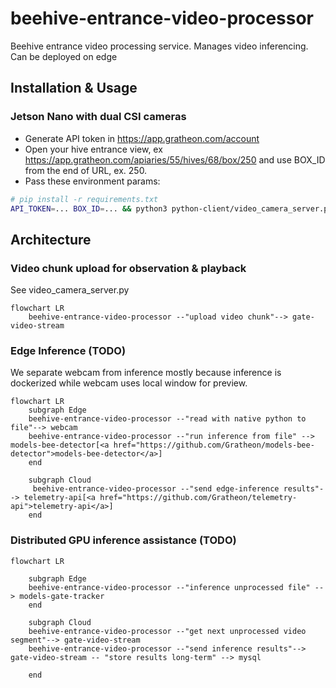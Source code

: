 # beehive-entrance-video-processor
Beehive entrance video processing service. Manages video inferencing. Can be deployed on edge


## Installation & Usage

### Jetson Nano with dual CSI cameras
- Generate API token in https://app.gratheon.com/account
- Open your hive entrance view, ex https://app.gratheon.com/apiaries/55/hives/68/box/250 and use BOX_ID from the end of URL, ex. 250.
- Pass these environment params:
```bash
# pip install -r requirements.txt
API_TOKEN=... BOX_ID=... && python3 python-client/video_camera_server.py
```

## Architecture

### Video chunk upload for observation & playback
See video_camera_server.py
```mermaid
flowchart LR
	beehive-entrance-video-processor --"upload video chunk"--> gate-video-stream
```


### Edge Inference (TODO)
We separate webcam from inference mostly because inference is dockerized while webcam uses local window for preview.
```mermaid
flowchart LR
	subgraph Edge
	beehive-entrance-video-processor --"read with native python to file"--> webcam
	beehive-entrance-video-processor --"run inference from file" --> models-bee-detector[<a href="https://github.com/Gratheon/models-bee-detector">models-bee-detector</a>]
	end
	
	subgraph Cloud
	 beehive-entrance-video-processor --"send edge-inference results"--> telemetry-api[<a href="https://github.com/Gratheon/telemetry-api">telemetry-api</a>]
	end
```

### Distributed GPU inference assistance (TODO)
```mermaid
flowchart LR

	subgraph Edge
	beehive-entrance-video-processor --"inference unprocessed file" --> models-gate-tracker
	end

	subgraph Cloud
	beehive-entrance-video-processor --"get next unprocessed video segment"--> gate-video-stream
	beehive-entrance-video-processor --"send inference results"--> gate-video-stream -- "store results long-term" --> mysql
	
	end
```
